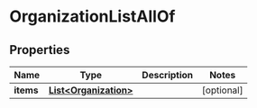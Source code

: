 

# OrganizationListAllOf


## Properties

Name | Type | Description | Notes
------------ | ------------- | ------------- | -------------
**items** | [**List&lt;Organization&gt;**](Organization.md) |  |  [optional]



